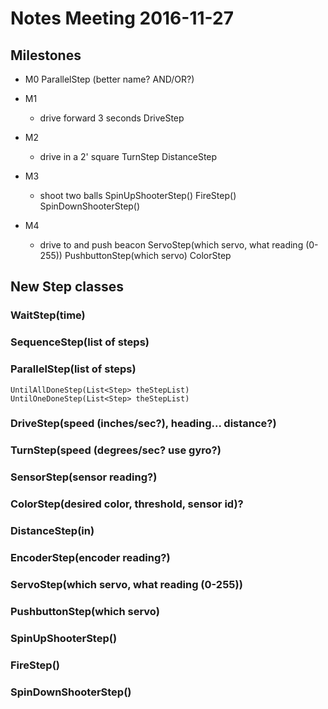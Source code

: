 # Notes Meeting 2016-11-27

## Milestones
- M0
        ParallelStep (better name? AND/OR?)
- M1
    - drive forward 3 seconds
        DriveStep
- M2
    - drive in a 2' square
        TurnStep
        DistanceStep

- M3
    - shoot two balls
        SpinUpShooterStep()
        FireStep()
        SpinDownShooterStep()

- M4
    - drive to and push beacon
        ServoStep(which servo, what reading (0-255))
        PushbuttonStep(which servo)
        ColorStep

## New Step classes

### WaitStep(time)

### SequenceStep(list of steps)

### ParallelStep(list of steps)
    UntilAllDoneStep(List<Step> theStepList)
    UntilOneDoneStep(List<Step> theStepList)


### DriveStep(speed (inches/sec?), heading... distance?)

### TurnStep(speed (degrees/sec? use gyro?)

### SensorStep(sensor reading?)

### ColorStep(desired color, threshold, sensor id)?

### DistanceStep(in)

### EncoderStep(encoder reading?)

### ServoStep(which servo, what reading (0-255))

### PushbuttonStep(which servo)

### SpinUpShooterStep()

### FireStep()

### SpinDownShooterStep()




